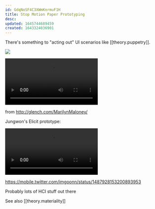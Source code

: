 ```yaml
---
id: GdqNoSF4C3XWmKnrmuF1H
title: Stop Motion Paper Prototyping
desc:
updated: 1645744689459
created: 1643324036901
---
```


There's something to "acting out" UI scenarios like [[theory.puppetry]].

![](/assets/images/toby_physical_prototype.gif)

<video autoplay loop>
<source src="https://i.imgur.com/2M1pSGS.mp4" type="video/mp4">
</video>

from http://glench.com/MarilynMaloney/

Jungwon's Elicit prototype:

<video autoplay loop>
<source src="https://i.imgur.com/YRaELn7.mp4" type="video/mp4">
</video>

https://mobile.twitter.com/imgoonn/status/1487928153200893953

Probably lots of HCI stuff out there

See also [[theory.materiality]]
